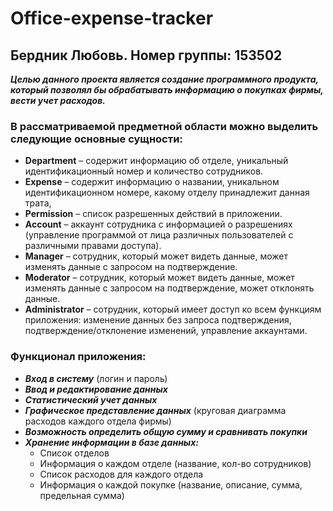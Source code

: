 # Office-expense-tracker
## Бердник Любовь. Номер группы: 153502
***Целью данного проекта является создание программного продукта, который позволял бы обрабатывать информацию о покупках фирмы, вести учет расходов.***
### В рассматриваемой предметной области можно выделить следующие основные сущности: 
+ **Department** – содержит информацию об отделе, уникальный идентификационный номер и количество сотрудников. 
+ **Expense** – содержит информацию о названии, уникальном идентификационном номере, какому отделу принадлежит данная трата, 
+ **Permission** – список разрешенных действий в приложении. 
+ **Account** – аккаунт сотрудника с информацией о разрешениях (yправление программой от лица различных пользователей с различными правами доступа). 
+ **Manager** – сотрудник, который может видеть данные, может изменять данные с запросом на подтверждение.
+ **Moderator** – сотрудник, который может видеть данные, может изменять данные с запросом на подтверждение, может отклонять данные.
+ **Administrator** – сотрудник, который имеет доступ ко всем функциям приложения: изменение данных без запроса подтверждения, подтверждение/отклонение изменений, управление аккаунтами.
### Функционал приложения:
+ ***Вход в систему*** (логин и пароль)
+ ***Ввод и редактирование данных***
+ ***Статистический учет данных***
+ ***Графическое представление данных*** (круговая диаграмма расходов каждого отдела фирмы)
+ ***Возможность определить общую сумму и сравнивать покупки***
+ ***Хранение информации в базе данных:***
     - Список отделов
     - Информация о каждом отделе (название, кол-во сотрудников)
     - Список расходов для каждого отдела
     - Информация о каждой покупке (название, описание, сумма, предельная сумма)
